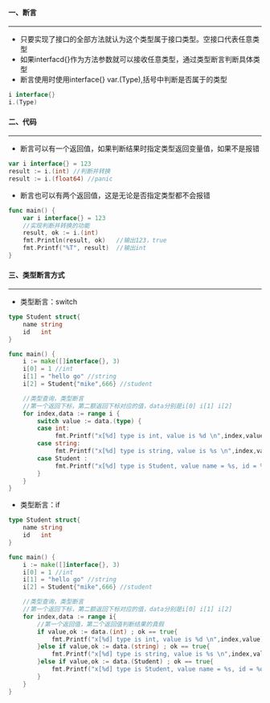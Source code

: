 #### 一、断言

***

* 只要实现了接口的全部方法就认为这个类型属于接口类型。空接口代表任意类型
* 如果interfacd{}作为方法参数就可以接收任意类型，通过类型断言判断具体类型
* 断言使用时使用interface{}  var.(Type),括号中判断是否属于的类型

```go
i interface{}
i.(Type)
```

#### 二、代码

***

* 断言可以有一个返回值，如果判断结果时指定类型返回变量值，如果不是报错

```go
var i interface{} = 123
result := i.(int) //判断并转换
result := i.(float64) //panic
```

* 断言也可以有两个返回值，这是无论是否指定类型都不会报错

```go
func main() {
	var i interface{} = 123
	//实现判断并转换的功能
	result, ok := i.(int)
	fmt.Println(result, ok)   //输出123，true
	fmt.Printf("%T", result)  //输出int
}
```

#### 三、类型断言方式

***

* 类型断言：switch

```go
type Student struct{
    name string
    id   int
}

func main() {
    i := make([]interface{}, 3)
    i[0] = 1 //int
    i[1] = "hello go" //string
    i[2] = Student{"mike",666} //student

    //类型查询，类型断言
    //第一个返回下标，第二额返回下标对应的值，data分别是i[0] i[1] i[2]
    for index,data := range i {
        switch value := data.(type) {
        case int:
             fmt.Printf("x[%d] type is int, value is %d \n",index,value)
        case string:
             fmt.Printf("x[%d] type is string, value is %s \n",index,value)
        case Student :
             fmt.Printf("x[%d] type is Student, value name = %s, id = %d \n",index,value.name,value.id)
        }
    }
}
```

* 类型断言：if

```go
type Student struct{
    name string
    id   int
}

func main() {
    i := make([]interface{}, 3)
    i[0] = 1 //int
    i[1] = "hello go" //string
    i[2] = Student{"mike",666} //student

    //类型查询，类型断言
    //第一个返回下标，第二额返回下标对应的值，data分别是i[0] i[1] i[2]
    for index,data := range i{
        //第一个返回值，第二个返回值判断结果的真假
        if value,ok := data.(int) ; ok == true{
            fmt.Printf("x[%d] type is int, value is %d \n",index,value)
        }else if value,ok := data.(string) ; ok == true{
            fmt.Printf("x[%d] type is string, value is %s \n",index,value)
        }else if value,ok := data.(Student) ; ok == true{
            fmt.Printf("x[%d] type is Student, value name = %s, id = %d \n",index,value.name,value.id)
        }
    }
}
```

